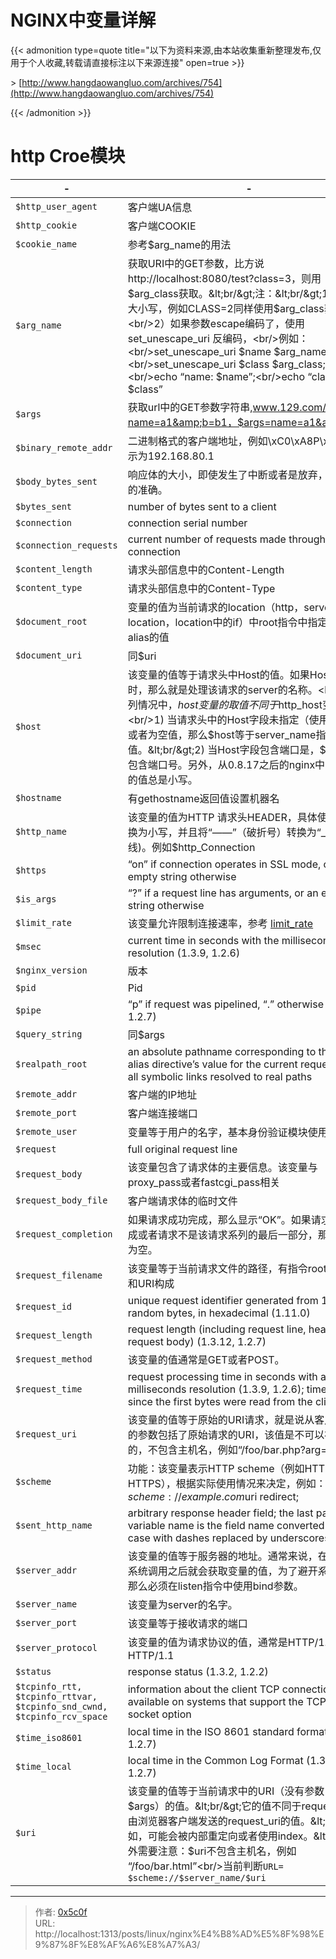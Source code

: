 # NGINX中变量详解

{{&lt; admonition type=quote title=&#34;以下为资料来源,由本站收集重新整理发布,仅用于个人收藏,转载请直接标注以下来源连接&#34; open=true &gt;}}

&gt; [http://www.hangdaowangluo.com/archives/754](http://www.hangdaowangluo.com/archives/754)  

{{&lt; /admonition &gt;}}

# http Croe模块

| -                                                                      | -                                                                                                                                                                                                                                                                                                                                     |
| ----------------------------------------------------------------------------------- | ------------------------------------------------------------------------------------------------------------------------------------------------------------------------------------------------------------------------------------------------------------------------------------------------------------------------------------- |
| `$http_user_agent`                                                     | 客户端UA信息                                                                                                                                                                                                                                                                                                                          |
| `$http_cookie	`                                                        | 客户端COOKIE                                                                                                                                                                                                                                                                                                                          |
| `$cookie_name	`                                                        | 参考$arg_name的用法                                                                                                                                                                                                                                                                                                                   |
| `$arg_name	`                                                           | 获取URI中的GET参数，比方说http://localhost:8080/test?class=3，则用$arg_class获取。&lt;br/&gt;注：&lt;br/&gt;1）不区分大小写，例如CLASS=2同样使用$arg_class获取；&lt;br/&gt;2）如果参数escape编码了，使用set_unescape_uri 反编码，&lt;br/&gt;例如：&lt;br/&gt;set_unescape_uri $name $arg_name;&lt;br/&gt;set_unescape_uri $class $arg_class;&lt;br/&gt;echo “name: $name”;&lt;br/&gt;echo “class: $class” |
| `$args	`                                                               | 获取url中的GET参数字符串,www.129.com/?name=a1&amp;b=b1，$args=name=a1&amp;b=b1                                                                                                                                                                                                                                                                |
| `$binary_remote_addr`                                                  | 二进制格式的客户端地址，例如\xC0\xA8P\x81，表示为192.168.80.1                                                                                                                                                                                                                                                                         |
| `$body_bytes_sent`                                                     | 响应体的大小，即使发生了中断或者是放弃，也是一样的准确。                                                                                                                                                                                                                                                                              |
| `$bytes_sent`                                                          | number of bytes sent to a client                                                                                                                                                                                                                                                                                                      |
| `$connection`                                                          | connection serial number                                                                                                                                                                                                                                                                                                              |
| `$connection_requests`                                                 | current number of requests made through a connection                                                                                                                                                                                                                                                                                  |
| `$content_length`                                                      | 请求头部信息中的Content-Length                                                                                                                                                                                                                                                                                                        |
| `$content_type`                                                        | 请求头部信息中的Content-Type                                                                                                                                                                                                                                                                                                          |
| `$document_root`                                                       | 变量的值为当前请求的location（http，server，location，location中的if）中root指令中指定的值，或alias的值                                                                                                                                                                                                                               |
| `$document_uri`                                                        | 同$uri                                                                                                                                                                                                                                                                                                                                |
| `$host`                                                                | 该变量的值等于请求头中Host的值。如果Host无效时，那么就是处理该请求的server的名称。&lt;br/&gt;在下列情况中，$host变量的取值不同于$http_host变量。&lt;br/&gt;1) 当请求头中的Host字段未指定（使用默认值）或者为空值，那么$host等于server_name指令指定的值。&lt;br/&gt;2) 当Host字段包含端口是，$host并不包含端口号。另外，从0.8.17之后的nginx中，$host的值总是小写。      |
| `$hostname`                                                            | 有gethostname返回值设置机器名                                                                                                                                                                                                                                                                                                         |
| `$http_name`                                                           | 该变量的值为HTTP 请求头HEADER，具体使用时会转换为小写，并且将“——”（破折号）转换为“_”(下划线)。例如$http_Connection                                                                                                                                                                                                                    |
| `$https`                                                               | “on” if connection operates in SSL mode, or an empty string otherwise                                                                                                                                                                                                                                                                 |
| `$is_args`                                                             | “?” if a request line has arguments, or an empty string otherwise                                                                                                                                                                                                                                                                     |
| `$limit_rate`                                                          | 该变量允许限制连接速率，参考 [limit_rate](http://nginx.org/en/docs/http/ngx_http_core_module.html#limit_rate)                                                                                                                                                                                                                         |
| `$msec`                                                                | current time in seconds with the milliseconds resolution (1.3.9, 1.2.6)                                                                                                                                                                                                                                                               |
| `$nginx_version`                                                       | 版本                                                                                                                                                                                                                                                                                                                                  |
| `$pid`                                                                 | Pid                                                                                                                                                                                                                                                                                                                                   |
| `$pipe`                                                                | “p” if request was pipelined, “.” otherwise (1.3.12, 1.2.7)                                                                                                                                                                                                                                                                           |
| `$query_string`                                                        | 同$args                                                                                                                                                                                                                                                                                                                               |
| `$realpath_root`                                                       | an absolute pathname corresponding to the root or alias directive’s value for the current request, with all symbolic links resolved to real paths                                                                                                                                                                                     |
| `$remote_addr`                                                         | 客户端的IP地址                                                                                                                                                                                                                                                                                                                        |
| `$remote_port`                                                         | 客户端连接端口                                                                                                                                                                                                                                                                                                                        |
| `$remote_user`                                                         | 变量等于用户的名字，基本身份验证模块使用                                                                                                                                                                                                                                                                                              |
| `$request`                                                             | full original request line                                                                                                                                                                                                                                                                                                            |
| `$request_body`                                                        | 该变量包含了请求体的主要信息。该变量与proxy_pass或者fastcgi_pass相关                                                                                                                                                                                                                                                                  |
| `$request_body_file`                                                   | 客户端请求体的临时文件                                                                                                                                                                                                                                                                                                                |
| `$request_completion`                                                  | 如果请求成功完成，那么显示“OK”。如果请求没有完成或者请求不是该请求系列的最后一部分，那么它的值为空。                                                                                                                                                                                                                                  |
| `$request_filename`                                                    | 该变量等于当前请求文件的路径，有指令root或者alias和URI构成                                                                                                                                                                                                                                                                            |
| `$request_id`                                                          | unique request identifier generated from 16 random bytes, in hexadecimal (1.11.0)                                                                                                                                                                                                                                                     |
| `$request_length`                                                      | request length (including request line, header, and request body) (1.3.12, 1.2.7)                                                                                                                                                                                                                                                     |
| `$request_method`                                                      | 该变量的值通常是GET或者POST。                                                                                                                                                                                                                                                                                                         |
| `$request_time`                                                        | request processing time in seconds with a milliseconds resolution (1.3.9, 1.2.6); time elapsed since the first bytes were read from the client                                                                                                                                                                                        |
| `$request_uri`                                                         | 该变量的值等于原始的URI请求，就是说从客户端收到的参数包括了原始请求的URI，该值是不可以被修改的，不包含主机名，例如“/foo/bar.php?arg=baz”。                                                                                                                                                                                            |
| `$scheme`                                                              | 功能：该变量表示HTTP scheme（例如HTTP，HTTPS），根据实际使用情况来决定，例如：rewrite  ^ $scheme://example.com$uri redirect;                                                                                                                                                                                                          |
| `$sent_http_name`                                                      | arbitrary response header field; the last part of a variable name is the field name converted to lower case with dashes replaced by underscores                                                                                                                                                                                       |
| `$server_addr`                                                         | 该变量的值等于服务器的地址。通常来说，在完成一次系统调用之后就会获取变量的值，为了避开系统钓鱼，那么必须在listen指令中使用bind参数。                                                                                                                                                                                                  |
| `$server_name`                                                         | 该变量为server的名字。                                                                                                                                                                                                                                                                                                                |
| `$server_port`                                                         | 该变量等于接收请求的端口                                                                                                                                                                                                                                                                                                              |
| `$server_protocol`                                                     | 该变量的值为请求协议的值，通常是HTTP/1.0或者HTTP/1.1                                                                                                                                                                                                                                                                                  |
| `$status`                                                              | response status (1.3.2, 1.2.2)                                                                                                                                                                                                                                                                                                        |
| `$tcpinfo_rtt, $tcpinfo_rttvar, $tcpinfo_snd_cwnd, $tcpinfo_rcv_space` | information about the client TCP connection; available on systems that support the TCP_INFO socket option                                                                                                                                                                                                                             |
| `$time_iso8601`                                                        | local time in the ISO 8601 standard format (1.3.12, 1.2.7)                                                                                                                                                                                                                                                                            |
| `$time_local`                                                          | local time in the Common Log Format (1.3.12, 1.2.7)                                                                                                                                                                                                                                                                                   |
| `$uri`                                                                 | 该变量的值等于当前请求中的URI（没有参数，不包括$args）的值。&lt;br/&gt;它的值不同于request_uri，由浏览器客户端发送的request_uri的值。&lt;br/&gt;例如，可能会被内部重定向或者使用index。&lt;br/&gt;另外需要注意：$uri不包含主机名，例如 “/foo/bar.html”&lt;br/&gt;当前判断`URL= $scheme://$server_name/$uri`                                                               |

---

> 作者: [0x5c0f](https://blog.0x5c0f.cc)  
> URL: http://localhost:1313/posts/linux/nginx%E4%B8%AD%E5%8F%98%E9%87%8F%E8%AF%A6%E8%A7%A3/  

